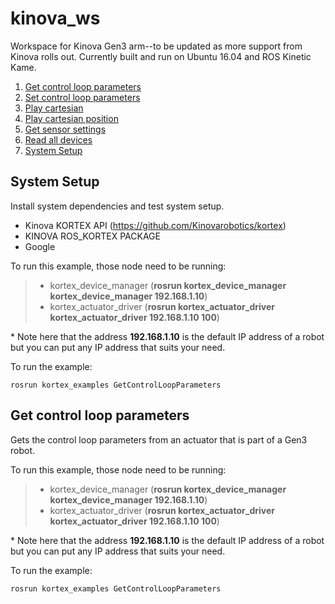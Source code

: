 # kinova_ws
Workspace for Kinova Gen3 arm--to be updated as more support from Kinova rolls out. Currently built and run on Ubuntu 16.04 and ROS Kinetic Kame.


<!-- MarkdownTOC -->

1. [Get control loop parameters](#get-control-loop-parameters)
1. [Set control loop parameters](#set-control-loop-parameters)
1. [Play cartesian](#play-cartesian)
1. [Play cartesian position](#play-cartesian-position)
1. [Get sensor settings](#get-sensor-settings)
1. [Read all devices](#read-all-devices)
1. [System Setup](#system-setup)

<!-- /MarkdownTOC -->

<a id="system-setup"></a>
## System Setup
<p>
Install system dependencies and test system setup.
</p>

- Kinova KORTEX API (https://github.com/Kinovarobotics/kortex)
- KINOVA ROS_KORTEX PACKAGE
- Google 


To run this example, those node need to be running:
> - kortex\_device\_manager (**rosrun kortex\_device\_manager kortex\_device\_manager 192.168.1.10**)
> - kortex\_actuator\_driver (**rosrun kortex\_actuator\_driver kortex\_actuator\_driver 192.168.1.10 100**)

\* Note here that the address **192.168.1.10** is the default IP address of a robot but you can put any IP address that suits your need.

To run the example:

<code>rosrun kortex_examples GetControlLoopParameters</code>


<a id="get-control-loop-parameters"></a>
## Get control loop parameters
<p>
Gets the control loop parameters from an actuator that is part of a Gen3 robot. 
</p>

To run this example, those node need to be running:
> - kortex\_device\_manager (**rosrun kortex\_device\_manager kortex\_device\_manager 192.168.1.10**)
> - kortex\_actuator\_driver (**rosrun kortex\_actuator\_driver kortex\_actuator\_driver 192.168.1.10 100**)

\* Note here that the address **192.168.1.10** is the default IP address of a robot but you can put any IP address that suits your need.

To run the example:

<code>rosrun kortex_examples GetControlLoopParameters</code>
